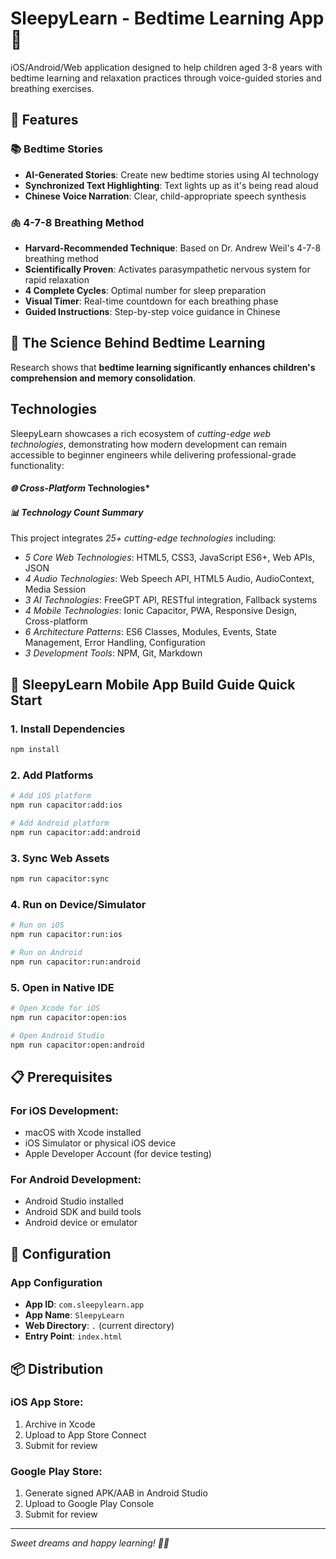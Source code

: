 # SleepyLearn - Bedtime Learning App 🌙

iOS/Android/Web application designed to help children aged 3-8 years with bedtime learning and relaxation practices through voice-guided stories and breathing exercises.

## 🌟 Features

### 📚 Bedtime Stories
- **AI-Generated Stories**: Create new bedtime stories using AI technology
- **Synchronized Text Highlighting**: Text lights up as it's being read aloud
- **Chinese Voice Narration**: Clear, child-appropriate speech synthesis

### 🫁 4-7-8 Breathing Method
- **Harvard-Recommended Technique**: Based on Dr. Andrew Weil's 4-7-8 breathing method
- **Scientifically Proven**: Activates parasympathetic nervous system for rapid relaxation
- **4 Complete Cycles**: Optimal number for sleep preparation
- **Visual Timer**: Real-time countdown for each breathing phase
- **Guided Instructions**: Step-by-step voice guidance in Chinese

## 🧠 The Science Behind Bedtime Learning

Research shows that **bedtime learning significantly enhances children's comprehension and memory consolidation**. 

## Technologies

SleepyLearn showcases a rich ecosystem of *cutting-edge web technologies*, demonstrating how modern development can remain accessible to beginner engineers while delivering professional-grade functionality:

#### *🌐 Cross-Platform* Technologies*

#### *📊 Technology Count Summary*
This project integrates *25+ cutting-edge technologies* including:
- *5 Core Web Technologies*: HTML5, CSS3, JavaScript ES6+, Web APIs, JSON
- *4 Audio Technologies*: Web Speech API, HTML5 Audio, AudioContext, Media Session
- *3 AI Technologies*: FreeGPT API, RESTful integration, Fallback systems
- *4 Mobile Technologies*: Ionic Capacitor, PWA, Responsive Design, Cross-platform
- *6 Architecture Patterns*: ES6 Classes, Modules, Events, State Management, Error Handling, Configuration
- *3 Development Tools*: NPM, Git, Markdown


## 📱 SleepyLearn Mobile App Build Guide Quick Start

### 1. Install Dependencies
```bash
npm install
```

### 2. Add Platforms
```bash
# Add iOS platform
npm run capacitor:add:ios

# Add Android platform  
npm run capacitor:add:android
```

### 3. Sync Web Assets
```bash
npm run capacitor:sync
```

### 4. Run on Device/Simulator
```bash
# Run on iOS
npm run capacitor:run:ios

# Run on Android
npm run capacitor:run:android
```

### 5. Open in Native IDE
```bash
# Open Xcode for iOS
npm run capacitor:open:ios

# Open Android Studio
npm run capacitor:open:android
```

## 📋 Prerequisites

### For iOS Development:
- macOS with Xcode installed
- iOS Simulator or physical iOS device
- Apple Developer Account (for device testing)

### For Android Development:
- Android Studio installed
- Android SDK and build tools
- Android device or emulator

## 🔧 Configuration

### App Configuration
- **App ID**: `com.sleepylearn.app`
- **App Name**: `SleepyLearn`
- **Web Directory**: `.` (current directory)
- **Entry Point**: `index.html`

## 📦 Distribution

### iOS App Store:
1. Archive in Xcode
2. Upload to App Store Connect
3. Submit for review

### Google Play Store:
1. Generate signed APK/AAB in Android Studio
2. Upload to Google Play Console
3. Submit for review

---

*Sweet dreams and happy learning! 🌙✨*
